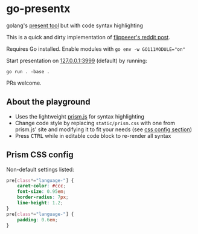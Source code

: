 # go-presentx
golang's [present tool](https://github.com/golang/tools/tree/master/cmd/present) but with code syntax highlighting

This is a quick and dirty implementation of [flippeeer's reddit post](https://www.reddit.com/r/golang/comments/jpugtg/today_i_presented_go_to_my_team_the_screen/).

Requires Go installed. Enable modules with `go env -w GO111MODULE="on"`

Start presentation on [127.0.0.1:3999](http://127.0.0.1:3999/) (default) by running:

```console
go run . -base .
```

PRs welcome.

## About the playground
* Uses the lightweight [prism.js](https://prismjs.com/) for syntax highlighting
* Change code style by replacing `static/prism.css` with one from prism.js' site and modifying it to fit your needs (see [css config section](#prism-css-config))
* Press <kbd>CTRL</kbd> while in editable code block to re-render all syntax

## Prism CSS config 

Non-default settings listed:

```css
pre[class*="language-"] {
    caret-color: #ccc;
    font-size: 0.95em;
    border-radius: 7px;
    line-height: 1.2;
}
pre[class*="language-"] {
    padding: 0.6em;
}
```